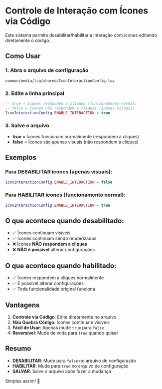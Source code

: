 # Controle de Interação com Ícones via Código

Este sistema permite desabilitar/habilitar a interação com ícones editando diretamente o código.

## Como Usar

### 1. Abra o arquivo de configuração
```
common/media/lua/shared/IconInteractionConfig.lua
```

### 2. Edite a linha principal
```lua
-- true = ícones respondem a cliques (funcionamento normal)
-- false = ícones não respondem a cliques (apenas visuais)
IconInteractionConfig.ENABLE_INTERACTION = true
```

### 3. Salve o arquivo
- **true** = Ícones funcionam normalmente (respondem a cliques)
- **false** = Ícones são apenas visuais (não respondem a cliques)

## Exemplos

### Para DESABILITAR ícones (apenas visuais):
```lua
IconInteractionConfig.ENABLE_INTERACTION = false
```

### Para HABILITAR ícones (funcionamento normal):
```lua
IconInteractionConfig.ENABLE_INTERACTION = true
```

## O que acontece quando desabilitado:

- ✅ Ícones continuam visíveis
- ✅ Ícones continuam sendo renderizados
- ❌ Ícones **NÃO respondem a cliques**
- ❌ **NÃO é possível** alterar configurações

## O que acontece quando habilitado:

- ✅ Ícones respondem a cliques normalmente
- ✅ É possível alterar configurações
- ✅ Toda funcionalidade original funciona

## Vantagens

1. **Controle via Código**: Edite diretamente no arquivo
2. **Não Quebra Código**: Ícones continuam visíveis
3. **Fácil de Usar**: Apenas mude `true` para `false`
4. **Reversível**: Mude de volta para `true` quando quiser

## Resumo

- **DESABILITAR**: Mude para `false` no arquivo de configuração
- **HABILITAR**: Mude para `true` no arquivo de configuração
- **SALVAR**: Salve o arquivo após fazer a mudança

Simples assim! 🎯
